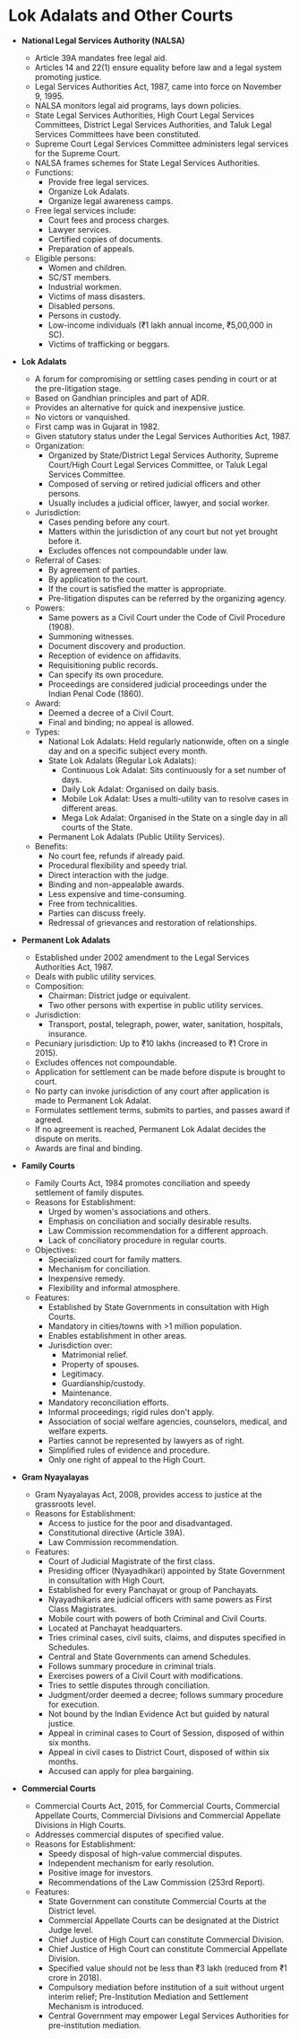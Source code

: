 # Lok Adalats and Other Courts

*   **National Legal Services Authority (NALSA)**
    *   Article 39A mandates free legal aid.
    *   Articles 14 and 22(1) ensure equality before law and a legal system promoting justice.
    *   Legal Services Authorities Act, 1987, came into force on November 9, 1995.
    *   NALSA monitors legal aid programs, lays down policies.
    *   State Legal Services Authorities, High Court Legal Services Committees, District Legal Services Authorities, and Taluk Legal Services Committees have been constituted.
    *   Supreme Court Legal Services Committee administers legal services for the Supreme Court.
    *   NALSA frames schemes for State Legal Services Authorities.
    *   Functions:
        *   Provide free legal services.
        *   Organize Lok Adalats.
        *   Organize legal awareness camps.
    *   Free legal services include:
        *   Court fees and process charges.
        *   Lawyer services.
        *   Certified copies of documents.
        *   Preparation of appeals.
    *   Eligible persons:
        *   Women and children.
        *   SC/ST members.
        *   Industrial workmen.
        *   Victims of mass disasters.
        *   Disabled persons.
        *   Persons in custody.
        *   Low-income individuals (₹1 lakh annual income, ₹5,00,000 in SC).
        *   Victims of trafficking or beggars.

*   **Lok Adalats**
    *   A forum for compromising or settling cases pending in court or at the pre-litigation stage.
    *   Based on Gandhian principles and part of ADR.
    *   Provides an alternative for quick and inexpensive justice.
    *   No victors or vanquished.
    *   First camp was in Gujarat in 1982.
    *   Given statutory status under the Legal Services Authorities Act, 1987.
    *   Organization:
        *   Organized by State/District Legal Services Authority, Supreme Court/High Court Legal Services Committee, or Taluk Legal Services Committee.
        *   Composed of serving or retired judicial officers and other persons.
        *   Usually includes a judicial officer, lawyer, and social worker.
    *   Jurisdiction:
        *   Cases pending before any court.
        *   Matters within the jurisdiction of any court but not yet brought before it.
        *   Excludes offences not compoundable under law.
    *   Referral of Cases:
        *   By agreement of parties.
        *   By application to the court.
        *   If the court is satisfied the matter is appropriate.
        *   Pre-litigation disputes can be referred by the organizing agency.
    *   Powers:
        *   Same powers as a Civil Court under the Code of Civil Procedure (1908).
        *   Summoning witnesses.
        *   Document discovery and production.
        *   Reception of evidence on affidavits.
        *   Requisitioning public records.
        *   Can specify its own procedure.
        *   Proceedings are considered judicial proceedings under the Indian Penal Code (1860).
    *   Award:
        *   Deemed a decree of a Civil Court.
        *   Final and binding; no appeal is allowed.
    *   Types:
        *   National Lok Adalats: Held regularly nationwide, often on a single day and on a specific subject every month.
        *   State Lok Adalats (Regular Lok Adalats):
            *   Continuous Lok Adalat: Sits continuously for a set number of days.
            *   Daily Lok Adalat: Organised on daily basis.
            *   Mobile Lok Adalat: Uses a multi-utility van to resolve cases in different areas.
            *   Mega Lok Adalat: Organised in the State on a single day in all courts of the State.
        *   Permanent Lok Adalats (Public Utility Services).
    *   Benefits:
        *   No court fee, refunds if already paid.
        *   Procedural flexibility and speedy trial.
        *   Direct interaction with the judge.
        *   Binding and non-appealable awards.
        *   Less expensive and time-consuming.
        *   Free from technicalities.
        *   Parties can discuss freely.
        *   Redressal of grievances and restoration of relationships.

*   **Permanent Lok Adalats**
    *   Established under 2002 amendment to the Legal Services Authorities Act, 1987.
    *   Deals with public utility services.
    *   Composition:
        *   Chairman: District judge or equivalent.
        *   Two other persons with expertise in public utility services.
    *   Jurisdiction:
        *   Transport, postal, telegraph, power, water, sanitation, hospitals, insurance.
    *   Pecuniary jurisdiction: Up to ₹10 lakhs (increased to ₹1 Crore in 2015).
    *   Excludes offences not compoundable.
    *   Application for settlement can be made before dispute is brought to court.
    *   No party can invoke jurisdiction of any court after application is made to Permanent Lok Adalat.
    *   Formulates settlement terms, submits to parties, and passes award if agreed.
    *   If no agreement is reached, Permanent Lok Adalat decides the dispute on merits.
    *   Awards are final and binding.

*   **Family Courts**
    *   Family Courts Act, 1984 promotes conciliation and speedy settlement of family disputes.
    *   Reasons for Establishment:
        *   Urged by women's associations and others.
        *   Emphasis on conciliation and socially desirable results.
        *   Law Commission recommendation for a different approach.
        *   Lack of conciliatory procedure in regular courts.
    *   Objectives:
        *   Specialized court for family matters.
        *   Mechanism for conciliation.
        *   Inexpensive remedy.
        *   Flexibility and informal atmosphere.
    *   Features:
        *   Established by State Governments in consultation with High Courts.
        *   Mandatory in cities/towns with >1 million population.
        *   Enables establishment in other areas.
        *   Jurisdiction over:
            *   Matrimonial relief.
            *   Property of spouses.
            *   Legitimacy.
            *   Guardianship/custody.
            *   Maintenance.
        *   Mandatory reconciliation efforts.
        *   Informal proceedings; rigid rules don't apply.
        *   Association of social welfare agencies, counselors, medical, and welfare experts.
        *   Parties cannot be represented by lawyers as of right.
        *   Simplified rules of evidence and procedure.
        *   Only one right of appeal to the High Court.

*   **Gram Nyayalayas**
    *   Gram Nyayalayas Act, 2008, provides access to justice at the grassroots level.
    *   Reasons for Establishment:
        *   Access to justice for the poor and disadvantaged.
        *   Constitutional directive (Article 39A).
        *   Law Commission recommendation.
    *   Features:
        *   Court of Judicial Magistrate of the first class.
        *   Presiding officer (Nyayadhikari) appointed by State Government in consultation with High Court.
        *   Established for every Panchayat or group of Panchayats.
        *   Nyayadhikaris are judicial officers with same powers as First Class Magistrates.
        *   Mobile court with powers of both Criminal and Civil Courts.
        *   Located at Panchayat headquarters.
        *   Tries criminal cases, civil suits, claims, and disputes specified in Schedules.
        *   Central and State Governments can amend Schedules.
        *   Follows summary procedure in criminal trials.
        *   Exercises powers of a Civil Court with modifications.
        *   Tries to settle disputes through conciliation.
        *   Judgment/order deemed a decree; follows summary procedure for execution.
        *   Not bound by the Indian Evidence Act but guided by natural justice.
        *   Appeal in criminal cases to Court of Session, disposed of within six months.
        *   Appeal in civil cases to District Court, disposed of within six months.
        *   Accused can apply for plea bargaining.

*   **Commercial Courts**
    *   Commercial Courts Act, 2015, for Commercial Courts, Commercial Appellate Courts, Commercial Divisions and Commercial Appellate Divisions in High Courts.
    *   Addresses commercial disputes of specified value.
    *   Reasons for Establishment:
        *   Speedy disposal of high-value commercial disputes.
        *   Independent mechanism for early resolution.
        *   Positive image for investors.
        *   Recommendations of the Law Commission (253rd Report).
    *   Features:
        *   State Government can constitute Commercial Courts at the District level.
        *   Commercial Appellate Courts can be designated at the District Judge level.
        *   Chief Justice of High Court can constitute Commercial Division.
        *   Chief Justice of High Court can constitute Commercial Appellate Division.
        *   Specified value should not be less than ₹3 lakh (reduced from ₹1 crore in 2018).
        *   Compulsory mediation before institution of a suit without urgent interim relief; Pre-Institution Mediation and Settlement Mechanism is introduced.
        *   Central Government may empower Legal Services Authorities for pre-institution mediation.
